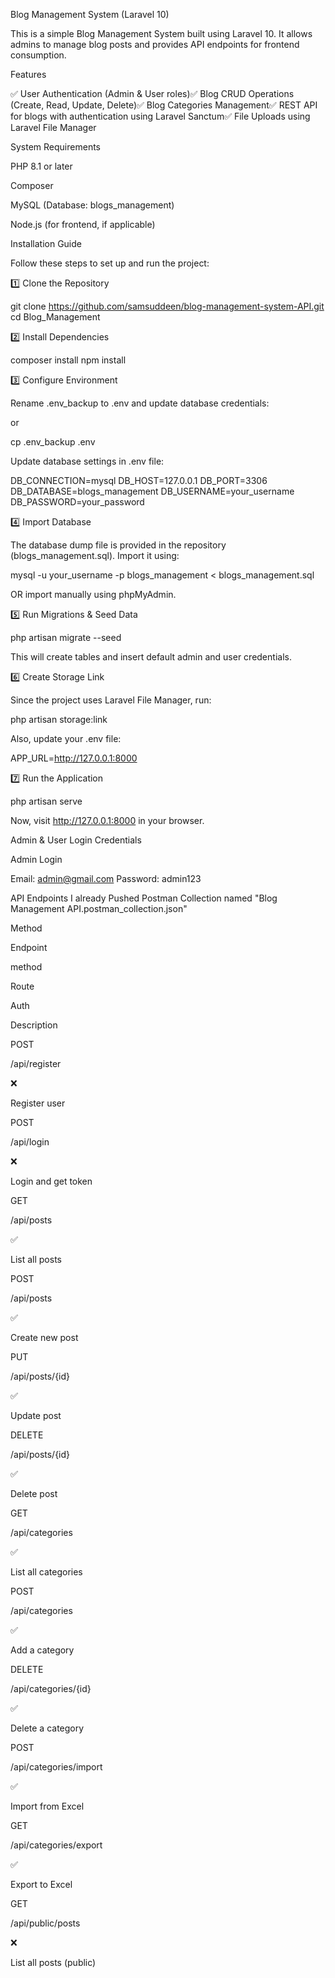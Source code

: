Blog Management System (Laravel 10)

This is a simple Blog Management System built using Laravel 10. It allows admins to manage blog posts and provides API endpoints for frontend consumption.

Features

✅ User Authentication (Admin & User roles)✅ Blog CRUD Operations (Create, Read, Update, Delete)✅ Blog Categories Management✅ REST API for blogs with authentication using Laravel Sanctum✅ File Uploads using Laravel File Manager

System Requirements

PHP 8.1 or later

Composer

MySQL (Database: blogs_management)

Node.js (for frontend, if applicable)

Installation Guide

Follow these steps to set up and run the project:

1️⃣ Clone the Repository

git clone https://github.com/samsuddeen/blog-management-system-API.git
cd Blog_Management

2️⃣ Install Dependencies

composer install
npm install

3️⃣ Configure Environment

Rename .env_backup to .env and update database credentials:

or 

cp .env_backup .env

Update database settings in .env file:

DB_CONNECTION=mysql
DB_HOST=127.0.0.1
DB_PORT=3306
DB_DATABASE=blogs_management
DB_USERNAME=your_username
DB_PASSWORD=your_password

4️⃣ Import Database

The database dump file is provided in the repository (blogs_management.sql). Import it using:

mysql -u your_username -p blogs_management < blogs_management.sql

OR import manually using phpMyAdmin.

5️⃣ Run Migrations & Seed Data

php artisan migrate --seed

This will create tables and insert default admin and user credentials.

6️⃣ Create Storage Link

Since the project uses Laravel File Manager, run:

php artisan storage:link

Also, update your .env file:

APP_URL=http://127.0.0.1:8000

7️⃣ Run the Application

php artisan serve

Now, visit http://127.0.0.1:8000 in your browser.

Admin & User Login Credentials

Admin Login

Email: admin@gmail.com
Password: admin123


API Endpoints
I already Pushed Postman Collection named "Blog Management API.postman_collection.json"

Method

Endpoint

method

Route

Auth

Description

POST

/api/register

❌

Register user

POST

/api/login

❌

Login and get token

GET

/api/posts

✅

List all posts

POST

/api/posts

✅

Create new post

PUT

/api/posts/{id}

✅

Update post

DELETE

/api/posts/{id}

✅

Delete post

GET

/api/categories

✅

List all categories

POST

/api/categories

✅

Add a category

DELETE

/api/categories/{id}

✅

Delete a category

POST

/api/categories/import

✅

Import from Excel

GET

/api/categories/export

✅

Export to Excel

GET

/api/public/posts

❌

List all posts (public)


